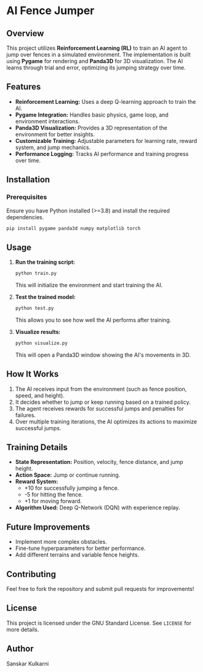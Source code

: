 # AI Fence Jumper

## Overview
This project utilizes **Reinforcement Learning (RL)** to train an AI agent to jump over fences in a simulated environment. The implementation is built using **Pygame** for rendering and **Panda3D** for 3D visualization. The AI learns through trial and error, optimizing its jumping strategy over time.

## Features
- **Reinforcement Learning:** Uses a deep Q-learning approach to train the AI.
- **Pygame Integration:** Handles basic physics, game loop, and environment interactions.
- **Panda3D Visualization:** Provides a 3D representation of the environment for better insights.
- **Customizable Training:** Adjustable parameters for learning rate, reward system, and jump mechanics.
- **Performance Logging:** Tracks AI performance and training progress over time.

## Installation
### Prerequisites
Ensure you have Python installed (>=3.8) and install the required dependencies.

```sh
pip install pygame panda3d numpy matplotlib torch
```

## Usage
1. **Run the training script:**
   ```sh
   python train.py
   ```
   This will initialize the environment and start training the AI.

2. **Test the trained model:**
   ```sh
   python test.py
   ```
   This allows you to see how well the AI performs after training.

3. **Visualize results:**
   ```sh
   python visualize.py
   ```
   This will open a Panda3D window showing the AI's movements in 3D.

## How It Works
1. The AI receives input from the environment (such as fence position, speed, and height).
2. It decides whether to jump or keep running based on a trained policy.
3. The agent receives rewards for successful jumps and penalties for failures.
4. Over multiple training iterations, the AI optimizes its actions to maximize successful jumps.

## Training Details
- **State Representation:** Position, velocity, fence distance, and jump height.
- **Action Space:** Jump or continue running.
- **Reward System:**
  - +10 for successfully jumping a fence.
  - -5 for hitting the fence.
  - +1 for moving forward.
- **Algorithm Used:** Deep Q-Network (DQN) with experience replay.

## Future Improvements
- Implement more complex obstacles.
- Fine-tune hyperparameters for better performance.
- Add different terrains and variable fence heights.

## Contributing
Feel free to fork the repository and submit pull requests for improvements!

## License
This project is licensed under the GNU Standard License. See `LICENSE` for more details.

## Author
Sanskar Kulkarni


